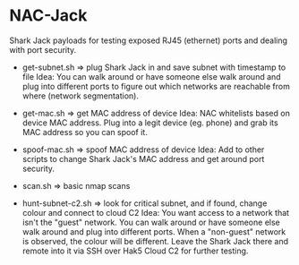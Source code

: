 # NAC-Jack
Shark Jack payloads for testing exposed RJ45 (ethernet) ports and dealing with port security.

- get-subnet.sh ⇒ plug Shark Jack in and save subnet with timestamp to file
Idea: You can walk around or have someone else walk around and plug into different ports to figure out which networks are reachable from where (network segmentation).

- get-mac.sh ⇒ get MAC address of device
Idea: NAC whitelists based on device MAC address. Plug into a legit device (eg. phone) and grab its MAC address so you can spoof it.
- spoof-mac.sh ⇒ spoof MAC address of device
Idea: Add to other scripts to change Shark Jack's MAC address and get around port security.

- scan.sh ⇒ basic nmap scans
- hunt-subnet-c2.sh ⇒ look for critical subnet, and if found, change colour and connect to cloud C2
Idea: You want access to a network that isn't the "guest" network. You can walk around or have someone else walk around and plug into different ports. When a "non-guest" network is observed, the colour will be different. Leave the Shark Jack there and remote into it via SSH over Hak5 Cloud C2 for further testing.
